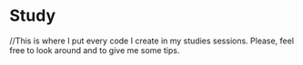 # Study
//This is where I put every code I create in my studies sessions. Please, feel free to look around and to give me some tips.
